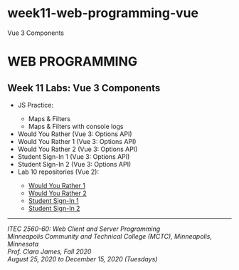 # week11-web-programming-vue

Vue 3 Components

<h1>WEB PROGRAMMING</h1>

<h2>Week 11 Labs: Vue 3 Components</h2>

<ul>
  <li>JS Practice: </li>
    <ul>
      <li>Maps & Filters</li>
      <li>Maps & Filters with console logs</li>
    </ul>
  <li>Would You Rather (Vue 3: Options API)</li>
  <li>Would You Rather 1 (Vue 3: Options API)</li>
  <li>Would You Rather 2 (Vue 3: Options API)</li>
  <li>Student Sign-In 1 (Vue 3: Options API)</li>
  <li>Student Sign-In 2 (Vue 3: Options API)</li>
  <li>Lab 10 repositories (Vue 2):</li>
    <ul>
      <li>
        <a href="https://github.com/myverdict/ITEC-lab10-wyr1-vue-components">
          Would You Rather 1
        </a>
      </li>
      <li>
        <a href="https://github.com/myverdict/ITEC-lab10-wyr2-vue-components">
          Would You Rather 2
        </a>
      </li>
      <li>
        <a href="https://github.com/myverdict/ITEC-lab10-student-sign-in1">
          Student Sign-In 1
        </a>
      </li>
      <li>
        <a href="https://github.com/myverdict/ITEC-lab10-student-sign-in2">
          Student Sign-In 2
        </a>
      </li>
    </ul>
</ul>

<hr />

<p>
  <i>
    ITEC 2560-60: Web Client and Server Programming
    <br />
    Minneapolis Community and Technical College (MCTC), Minneapolis, Minnesota
    <br />
    Prof. Clara James, Fall 2020
    <br />
    August 25, 2020 to December 15, 2020 (Tuesdays)
  </i>
</p>
